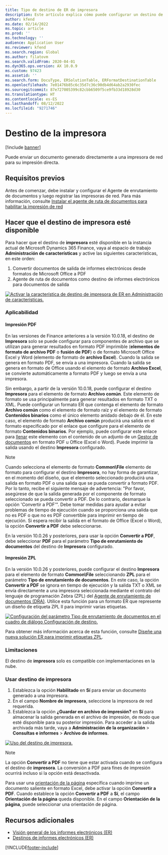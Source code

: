 ```yaml
---
title: Tipo de destino de ER de impresora
description: Este artículo explica cómo puede configurar un destino de impresora para cada componente FOLDER o FILE de un informe electrónico (ER).
author: kfend
ms.date: 02/14/2022
ms.topic: article
ms.prod: ''
ms.technology: ''
audience: Application User
ms.reviewer: kfend
ms.search.region: Global
ms.author: filatovm
ms.search.validFrom: 2020-04-01
ms.dyn365.ops.version: AX 10.0.9
ms.custom: 97423
ms.assetid: ''
ms.search.form: DocuType, ERSolutionTable, ERFormatDestinationTable
ms.openlocfilehash: 7e01476b85c6c35d7c36c90db4d64ab2a2930fec
ms.sourcegitcommit: 87e727005399c82cbb6509f5ce9fb33d18928d30
ms.translationtype: HT
ms.contentlocale: es-ES
ms.lasthandoff: 08/12/2022
ms.locfileid: "9271746"
---
```

# <a name="printer-destination"></a><a name="PrinterDestinationType"></a>Destino de la impresora

[!include [banner](../includes/banner.md)]

Puede enviar un documento generado directamente a una impresora de red para su impresión directa.

## <a name="prerequisites"></a>Requisitos previos

Antes de comenzar, debe instalar y configurar el Agente de enrutamiento de documentos y luego registrar las impresoras de red. Para más información, consulte [Instalar el agente de ruta de documentos para habilitar la impresión de red](./install-document-routing-agent.md)

## <a name="make-the-printer-destination-available"></a>Hacer que el destino de impresora esté disponible

Para hacer que el destino de **impresora** esté disponible en la instancia actual de Microsoft Dynamics 365 Finance, vaya al espacio de trabajo **Administración de características** y active las siguientes características, en este orden:

1. Convertir documentos de salida de informes electrónicos desde formatos de Microsoft Office a PDF
2. Agente de ruta de documentos como destino de informes electrónicos para documentos de salida

[![Activar la característica de destino de impresora de ER en Administración de características.](./media/ER_Destinations-EnablePrinterDestinationFeature.png)](./media/ER_Destinations-EnablePrinterDestinationFeature.png)

### <a name="applicability"></a>Aplicabilidad

#### <a name="pdf-printing"></a>Impresión PDF

En las versiones de Finance anteriores a la versión 10.0.18, el destino de **Impresora** solo se puede configurar para componentes de archivo que se utilizan para generar resultados en formato PDF imprimible (**elementos de formato de archivo PDF** o **fusión de PDF**) o de formato Microsoft Office Excel y Word (elemento de formato de **archivo Excel**). Cuando la salida se genera en formato PDF, se envía a una impresora. Cuando la salida se genera en formato de Office usando el elemento de formato **Archivo Excel**, se convierte automáticamente a formato PDF y luego se envía a una impresora.

Sin embargo, a partir de la versión 10.0.18, puede configurar el destino **Impresora** para el elemento de formato **Archivo común**. Este elemento de formato se usa principalmente para generar resultados en formato TXT o XML. Puede configurar un formato ER que contenga el elemento de formato **Archivo común** como el elemento de formato raíz y el elemento de formato **Contenidos binarios** como el único elemento anidado debajo de él. En este caso, el elemento de formato **Archivo común** producirá una salida en el formato especificado por el enlace que configure para el elemento de formato **Contenidos binarios**. Por ejemplo, puede configurar este enlace para [llenar](tasks/er-document-management-files-5.md#modify-the-format-to-populate-attachments-into-generating-messages-in-binary-format) este elemento con el contenido de un adjunto de un [Gestor de documentos](../../fin-ops/organization-administration/configure-document-management.md) en formato PDF u Office (Excel o Word). Puede imprimir la salida usando el destino **Impresora** configurado. 

> [!NOTE]
> Cuando selecciona el elemento de formato **Common\\File** elemento de formato para configurar el destino **Impresora**, no hay forma de garantizar, en el momento del diseño, que el elemento seleccionado producirá una salida en formato PDF o una salida que se pueda convertir a formato PDF. Por lo tanto, recibe el siguiente mensaje de advertencia: "Por favor, asegúrese de que la salida generada por el componente de formato seleccionado se pueda convertir a PDF. De lo contrario, desmarque la opción 'Convertir a PDF'". Debe tomar medidas para ayudar a evitar problemas de tiempo de ejecución cuando se proporciona una salida que no es PDF o que no es PDF convertible para imprimir en tiempo de ejecución. Si espera recibir la salida en el formato de Office (Excel o Word), la opción **Convertir a PDF** debe seleccionarse.
>
> En la versión 10.0.26 y posteriores, para usar la opción **Convertir a PDF**, debe seleccionar **PDF** para el parámetro **Tipo de enrutamiento de documentos** del destino de **Impresora** configurado.

#### <a name="zpl-printing"></a>Impresión ZPL

En la versión 10.0.26 y posteriores, puede configurar el destino **Impresora** para el elemento de formato **Common\\File** seleccionando **ZPL** para el parámetro **Tipo de enrutamiento de documentos**. En este caso, la opción **Convertir a PDF** se ignora en tiempo de ejecución y la salida TXT o XML se envía directamente a una impresora seleccionada mediante el contrato del lenguaje de programación Zebra (ZPL) del [Agente de enrutamiento de documentos (DRA)](install-document-routing-agent.md). Utilice esta función para un formato ER que represente un diseño de etiqueta ZPL II para imprimir varias etiquetas.

[![Configuración del parámetro Tipo de enrutamiento de documentos en el cuadro de diálogo Configuración de destino.](./media/ER_Destinations-SetDocumentRoutingType.png)](./media/ER_Destinations-SetDocumentRoutingType.png)

Para obtener más información acerca de esta función, consulte [Diseñe una nueva solución ER para imprimir etiquetas ZPL](er-design-zpl-labels.md).

### <a name="limitations"></a>Limitaciones

El destino de **impresora** solo es compatible con implementaciones en la nube.

### <a name="use-the-printer-destination"></a>Usar destino de impresora

1. Establezca la opción **Habilitado** en **Sí** para enviar un documento generado a una impresora.
2. En el campo **Nombre de impresora**, seleccione la impresora de red requerida.
3. Establezca la opción **¿Guardar en archivo de impresión?** en **Sí** para almacenar la salida generada en el archivo de impresión, de modo que esté disponible para su posterior impresión. Para acceder a la salida archivada más tarde, vaya a **Administración de la organización** \> **Consultas e informes** \> **Archivo de informes**.

[![Uso del destino de impresora.](./media/ER_Destinations-PrinterDestination.png)](./media/ER_Destinations-PrinterDestination.png)

> [!NOTE]
> La opción **Convertir a PDF** no tiene que estar activada cuando se configura el destino de **impresora**. La conversión a PDF para fines de impresión ocurrirá incluso si la opción está desactivada.

Para usar una [orientación de la página](electronic-reporting-destinations.md#SelectPdfPageOrientation) específica cuando imprime un documento saliente en formato Excel, debe activar la opción **Convertir a PDF**. Cuando establece la opción **Convertir a PDF** a **Sí**, el campo **Orientación de la página** queda disponible. En el campo **Orientación de la página**, puede seleccionar una orientación de página.

## <a name="additional-resources"></a>Recursos adicionales

- [Visión general de los informes electrónicos (ER)](general-electronic-reporting.md)
- [Destinos de informes electrónicos (ER)](electronic-reporting-destinations.md)


[!INCLUDE[footer-include](../../../includes/footer-banner.md)]
